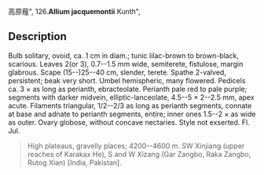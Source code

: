 高原薤",
126.**Allium jacquemontii** Kunth",

## Description
Bulb solitary, ovoid, ca. 1 cm in diam.; tunic lilac-brown to brown-black, scarious. Leaves 2(or 3), 0.7--1.5 mm wide, semiterete, fistulose, margin glabrous. Scape (15--)25--40 cm, slender, terete. Spathe 2-valved, persistent; beak very short. Umbel hemispheric, many flowered. Pedicels ca. 3 × as long as perianth, ebracteolate. Perianth pale red to pale purple; segments with darker midvein, elliptic-lanceolate, 4.5--5 × 2--2.5 mm, apex acute. Filaments triangular, 1/2--2/3 as long as perianth segments, connate at base and adnate to perianth segments, entire; inner ones 1.5--2 × as wide as outer. Ovary globose, without concave nectaries. Style not exserted. Fl. Jul.

> High plateaus, gravelly places; 4200--4600 m. SW Xinjiang (upper reaches of Karakax He), S and W Xizang (Gar Zangbo, Raka Zangbo, Rutog Xian) [India, Pakistan].

